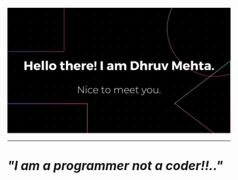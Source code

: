![Banner Image](https://github.com/Dhruv-194/Dhruv-194/blob/master/Images/GithubReadme%20BAnner.png)

--- 
# _"I am a programmer not a coder!!.."_ 

